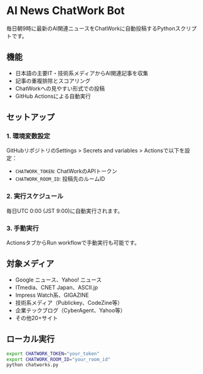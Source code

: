 # AI News ChatWork Bot

毎日朝9時に最新のAI関連ニュースをChatWorkに自動投稿するPythonスクリプトです。

## 機能

- 日本語の主要IT・技術系メディアからAI関連記事を収集
- 記事の重複排除とスコアリング
- ChatWorkへの見やすい形式での投稿
- GitHub Actionsによる自動実行

## セットアップ

### 1. 環境変数設定
GitHubリポジトリのSettings > Secrets and variables > Actionsで以下を設定：

- `CHATWORK_TOKEN`: ChatWorkのAPIトークン
- `CHATWORK_ROOM_ID`: 投稿先のルームID

### 2. 実行スケジュール
毎日UTC 0:00 (JST 9:00)に自動実行されます。

### 3. 手動実行
ActionsタブからRun workflowで手動実行も可能です。

## 対象メディア

- Google ニュース、Yahoo! ニュース
- ITmedia、CNET Japan、ASCII.jp
- Impress Watch系、GIGAZINE
- 技術系メディア（Publickey、CodeZine等）
- 企業テックブログ（CyberAgent、Yahoo等）
- その他20+サイト

## ローカル実行

```bash
export CHATWORK_TOKEN="your_token"
export CHATWORK_ROOM_ID="your_room_id"
python chatworks.py

